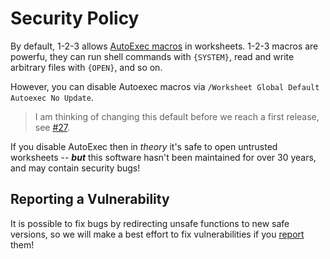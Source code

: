 # Security Policy

By default, 1-2-3 allows [AutoExec macros](https://github.com/taviso/123elf/wiki/Getting-Started#autoexec-macros)
in worksheets. 1-2-3 macros are powerfu, they can run shell commands with `{SYSTEM}`, read and write
arbitrary files with `{OPEN}`, and so on.

However, you can disable Autoexec macros via `/Worksheet Global Default Autoexec No Update`.

> I am thinking of changing this default before we reach a first release, see [#27](https://github.com/taviso/123elf/issues/27).

If you disable AutoExec then in *theory* it's safe to open untrusted
worksheets -- ***but*** this software hasn't been maintained for over 30 years,
and may contain security bugs!

## Reporting a Vulnerability

It is possible to fix bugs by redirecting unsafe functions to new safe versions, so we will
make a best effort to fix vulnerabilities if you [report](https://github.com/taviso/123elf/issues/new)
them!

